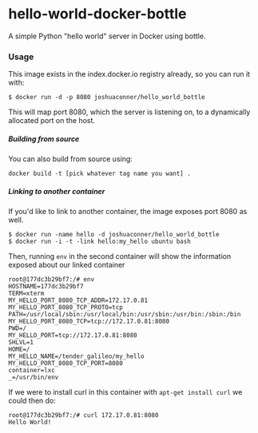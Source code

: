 # hello-world-docker-bottle
A simple Python "hello world" server in Docker using bottle.

### Usage
This image exists in the index.docker.io registry already, so you can run it with:
```
$ docker run -d -p 8080 joshuaconner/hello_world_bottle
```
This will map port 8080, which the server is listening on, to a dynamically allocated port on the host.

##### Building from source
You can also build from source using:
```
docker build -t [pick whatever tag name you want] .
```

##### Linking to another container
If you'd like to link to another container, the image exposes port 8080 as well.
```
$ docker run -name hello -d joshuaconner/hello_world_bottle
$ docker run -i -t -link hello:my_hello ubuntu bash
```

Then, running `env` in the second container will show the information exposed about our linked container
```
root@177dc3b29bf7:/# env
HOSTNAME=177dc3b29bf7
TERM=xterm
MY_HELLO_PORT_8080_TCP_ADDR=172.17.0.81
MY_HELLO_PORT_8080_TCP_PROTO=tcp
PATH=/usr/local/sbin:/usr/local/bin:/usr/sbin:/usr/bin:/sbin:/bin
MY_HELLO_PORT_8080_TCP=tcp://172.17.0.81:8080
PWD=/
MY_HELLO_PORT=tcp://172.17.0.81:8080
SHLVL=1
HOME=/
MY_HELLO_NAME=/tender_galileo/my_hello
MY_HELLO_PORT_8080_TCP_PORT=8080
container=lxc
_=/usr/bin/env
```

If we were to install curl in this container with `apt-get install curl` we could then do:
```
root@177dc3b29bf7:/# curl 172.17.0.81:8080
Hello World!
```

